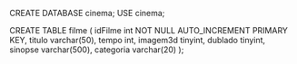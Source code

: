 
CREATE DATABASE cinema;
USE cinema;


CREATE TABLE filme (
    idFilme int NOT NULL AUTO_INCREMENT PRIMARY KEY,
    titulo varchar(50),
    tempo int,
    imagem3d tinyint,
    dublado tinyint,
    sinopse varchar(500),
    categoria varchar(20)
);
